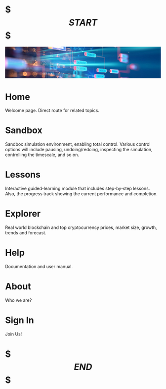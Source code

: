 # $$$START$$$

![btesbanner.jpg](./res/btesbanner.jpg)

#  Home
Welcome page. Direct route for related topics.

#   Sandbox
Sandbox simulation environment, enabling total control. Various control options will include pausing, undoing/redoing, inspecting the simulation, controlling the timescale, and so on.

#  Lessons
Interactive guided-learning module that includes step-by-step lessons. Also, the progress track showing the current performance and completion.

#  Explorer 
Real world blockchain and top cryptocurrency prices, market size, growth, trends and forecast.

#  Help
Documentation and user manual.

#  About
Who we are?

# Sign In 
Join Us!

# $$$END$$$
